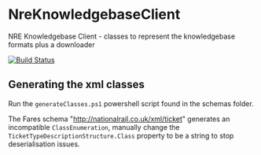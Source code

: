 # NreKnowledgebaseClient
NRE Knowledgebase Client - classes to represent the knowledgebase formats plus a downloader

[![Build Status](https://dev.azure.com/phils0oss/NreKnowledgebaseClient/_apis/build/status/Phils0.NreKnowledgebaseClient?branchName=master)](https://dev.azure.com/phils0oss/NreKnowledgebaseClient/_build/latest?definitionId=1&branchName=master)
 
 ## Generating the xml classes
 
 Run the `generateClasses.ps1` powershell script found in the schemas folder.
 
 The Fares schema "http://nationalrail.co.uk/xml/ticket" generates an incompatible `ClassEnumeration`, manually change the `TicketTypeDescriptionStructure.Class` property to be a string to stop deserialisation issues.